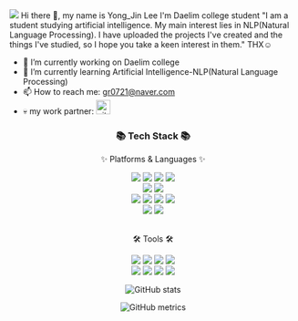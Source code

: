 <img src="https://capsule-render.vercel.app/api?type=rect&color=00FFBF&height=180&section=header&text=🦖Welcome🦖&fontSize=120" />
Hi there 👋, my name is Yong_Jin Lee
I'm Daelim college student
"I am a student studying artificial intelligence. My main interest lies in NLP(Natural Language Processing). I have uploaded the projects I've created and the things I've studied, so I hope you take a keen interest in them." THX☺️



- 🔭 I’m currently working on Daelim college 
- 🌱 I’m currently learning Artificial Intelligence-NLP(Natural Language Processing)
- 📫 How to reach me: gr0721@naver.com 
- 💀 my work partner: [<img src='https://cdn.jsdelivr.net/npm/simple-icons@3.0.1/icons/github.svg' alt='github' height='25'>](https://github.com/lee-seong-wook)

<div align=center>
	<h3>📚 Tech Stack 📚</h3>
	<p>✨ Platforms & Languages ✨</p>
</div>
<div align="center">
<img src="https://img.shields.io/badge/python-3776AB?style=flat&logo=python&logoColor=white" />
<img src="https://img.shields.io/badge/C-A8B9CC?style=flat&logo=C&logoColor=white" />
<img src="https://img.shields.io/badge/TensorFlow-FF6F00?style=flat&logo=TensorFlow&logoColor=white" />
<img src="https://img.shields.io/badge/Keras-D00000?style=flat&logo=Keras&logoColor=white" />
	<br>
<img src="https://img.shields.io/badge/Linux-FCC624?style=flat&logo=Linux&logoColor=white" />
<img src="https://img.shields.io/badge/OpenCV-5C3EE8?style=flat&logo=OpenCV&logoColor=white" />
	<br>
<img src="https://img.shields.io/badge/Raspberry%20Pi-C51A4A?style=flat&logo=Raspberry%20Pi&logoColor=white"/>
<img src="https://img.shields.io/badge/Arduino-00979D?style=flat&logo=Arduino&logoColor=white" />
<img src="https://img.shields.io/badge/Jackson%20Nano-1D252C?style=flat&logo=jackson&logoColor=white" />
<img src="https://img.shields.io/badge/Linux-FCC624?style=flat&logo=Linux&logoColor=white" />	
	<br>
<img src="https://img.shields.io/badge/NumPy-013243?style=flat&logo=numpy&logoColor=white" />
<img src="https://img.shields.io/badge/scikitlearn-F7931E?style=flat&logo=scikitlearn&logoColor=white" />


</div>
<br>
<div align=center>
	<p>🛠 Tools 🛠</p>
<img src="https://img.shields.io/badge/Visual%20Studio%20Code-007ACC?style=flat&logo=VisualStudioCode&logoColor=white" />
<img src="https://img.shields.io/badge/GitHub-181717?style=flat&logo=GitHub&logoColor=white" />
<img src="https://img.shields.io/badge/Jupyter-F37626?style=flat&logo=Jupyter&logoColor=white" />
<img src="https://img.shields.io/badge/Google_Colab-F9AB00?style=flat&logo=google-colab&logoColor=white" />
<br>
<img src="https://img.shields.io/badge/anaconda-44A833?style=flat&logo=anaconda&logoColor=white" />
<img src="https://img.shields.io/badge/pycharm-000000?style=flat&logo=pycharm&logoColor=white" />
<img src="https://img.shields.io/badge/ubuntu-E95420?style=flat&logo=ubuntu&logoColor=white" />
<img src="https://github-readme-stats.vercel.app/api/top-langs/?username=SONOB&layout=compact">



![GitHub stats](https://github-readme-stats.vercel.app/api?username=SONOB&show_icons=true&count_private=true)  


![GitHub metrics](https://metrics.lecoq.io/SONOB)  
